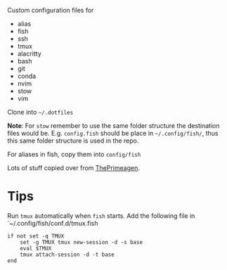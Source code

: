 Custom configuration files for
- alias
- fish
- ssh
- tmux
- alacritty
- bash
- git
- conda
- nvim
- stow
- vim

Clone into `~/.dotfiles`

**Note**: For `stow` remember to use the same folder structure the destination files would be.
E.g. `config.fish` should be place in `~/.config/fish/`, thus this same folder structure is used in the repo.

For aliases in fish, copy them into `config/fish`

Lots of stuff copied over from [ThePrimeagen](https://github.com/awesome-streamers/awesome-streamerrc/tree/master/ThePrimeagen).

# Tips

Run `tmux` automatically when `fish` starts.
Add the following file in `~/.config/fish/conf.d/tmux.fish

```
if not set -q TMUX
    set -g TMUX tmux new-session -d -s base
    eval $TMUX
    tmux attach-session -d -t base
end
```
